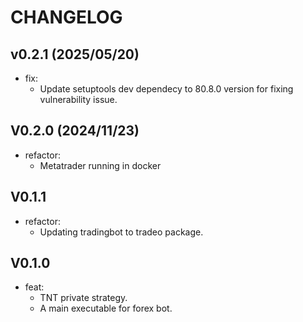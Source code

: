# CHANGELOG

## v0.2.1 (2025/05/20)
- fix:
	- Update setuptools dev dependecy to 80.8.0 version for fixing vulnerability issue.

## V0.2.0 (2024/11/23)
- refactor:
  - Metatrader running in docker

## V0.1.1
- refactor:
  - Updating tradingbot to tradeo package.

## V0.1.0
- feat:
  - TNT private strategy.
  - A main executable for forex bot.